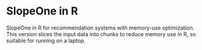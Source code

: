 # SlopeOne in R

SlopeOne in R for recommendation systems with memory-use optimization. This version slices the input data into chunks to reduce memory use in R, so suitable for running on a laptop.
